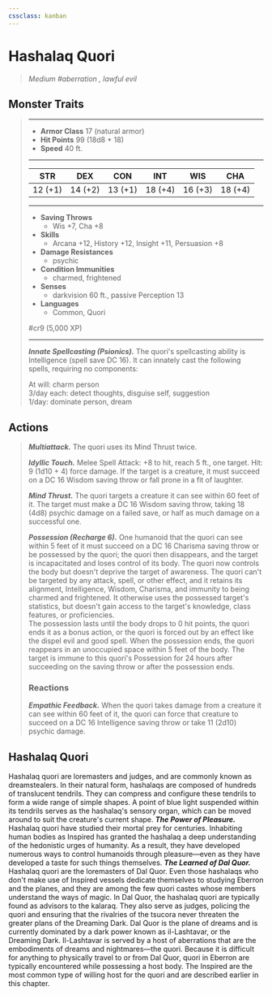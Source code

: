 ```yaml
---
cssclass: kanban
---
```


# Hashalaq Quori
>*Medium #aberration , lawful evil*
## Monster Traits
>___
>- **Armor Class** 17 (natural armor)
>- **Hit Points** 99 (18d8 + 18)
>- **Speed** 40 ft.
>___
>|STR|DEX|CON|INT|WIS|CHA|
>|:---:|:---:|:---:|:---:|:---:|:---:|
>|12 (+1)|14 (+2)|13 (+1)|18 (+4)|16 (+3)|18 (+4)|
>___
>- **Saving Throws**
>	 - Wis +7, Cha +8
>- **Skills**
>	 - Arcana +12, History +12, Insight +11, Persuasion +8
>- **Damage Resistances**
>	 - psychic
>- **Condition Immunities**
>	 - charmed, frightened
>- **Senses**
>	 - darkvision 60 ft., passive Perception 13
>- **Languages**
>	 - Common, Quori
>
> #cr9 (5,000 XP)
>___
>***Innate Spellcasting (Psionics).*** The quori's spellcasting ability is Intelligence (spell save DC 16). It can innately cast the following spells, requiring no components:  
>
>At will: charm person  
>3/day each: detect thoughts, disguise self, suggestion  
>1/day: dominate person, dream  
>
## Actions
>***Multiattack.*** The quori uses its Mind Thrust twice.  
>
>***Idyllic Touch.*** Melee Spell Attack: +8 to hit, reach 5 ft., one target. Hit: 9 (1d10 + 4) force damage. If the target is a creature, it must succeed on a DC 16 Wisdom saving throw or fall prone in a fit of laughter.  
>
>***Mind Thrust.*** The quori targets a creature it can see within 60 feet of it. The target must make a DC 16 Wisdom saving throw, taking 18 (4d8) psychic damage on a failed save, or half as much damage on a successful one.  
>
>***Possession (Recharge 6).*** One humanoid that the quori can see within 5 feet of it must succeed on a DC 16 Charisma saving throw or be possessed by the quori; the quori then disappears, and the target is incapacitated and loses control of its body. The quori now controls the body but doesn't deprive the target of awareness. The quori can't be targeted by any attack, spell, or other effect, and it retains its alignment, Intelligence, Wisdom, Charisma, and immunity to being charmed and frightened. It otherwise uses the possessed target's statistics, but doesn't gain access to the target's knowledge, class features, or proficiencies.  
>The possession lasts until the body drops to 0 hit points, the quori ends it as a bonus action, or the quori is forced out by an effect like the dispel evil and good spell. When the possession ends, the quori reappears in an unoccupied space within 5 feet of the body. The target is immune to this quori's Possession for 24 hours after succeeding on the saving throw or after the possession ends.  
>
>### Reactions
>***Empathic Feedback.*** When the quori takes damage from a creature it can see within 60 feet of it, the quori can force that creature to succeed on a DC 16 Intelligence saving throw or take 11 (2d10) psychic damage.
## Hashalaq Quori
Hashalaq quori are loremasters and judges, and are commonly known as dreamstealers. In their natural form, hashalaqs are composed of hundreds of translucent tendrils. They can compress and configure these tendrils to form a wide range of simple shapes. A point of blue light suspended within its tendrils serves as the hashalaq's sensory organ, which can be moved around to suit the creature's current shape.
***The Power of Pleasure.*** Hashalaq quori have studied their mortal prey for centuries. Inhabiting human bodies as Inspired has granted the hashalaq a deep understanding of the hedonistic urges of humanity. As a result, they have developed numerous ways to control humanoids through pleasure—even as they have developed a taste for such things themselves.
***The Learned of Dal Quor.*** Hashalaq quori are the loremasters of Dal Quor. Even those hashalaqs who don't make use of Inspired vessels dedicate themselves to studying Eberron and the planes, and they are among the few quori castes whose members understand the ways of magic. In Dal Quor, the hashalaq quori are typically found as advisors to the kalaraq. They also serve as judges, policing the quori and ensuring that the rivalries of the tsucora never threaten the greater plans of the Dreaming Dark.
Dal Quor is the plane of dreams and is currently dominated by a dark power known as il-Lashtavar, or the Dreaming Dark. Il-Lashtavar is served by a host of aberrations that are the embodiments of dreams and nightmares—the quori. Because it is difficult for anything to physically travel to or from Dal Quor, quori in Eberron are typically encountered while possessing a host body. The Inspired are the most common type of willing host for the quori and are described earlier in this chapter.